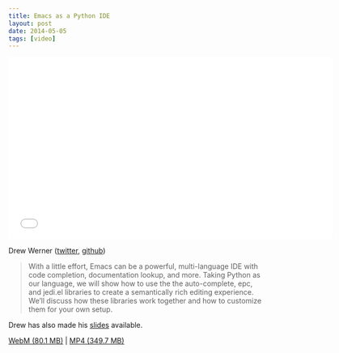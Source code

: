 ```yaml
---
title: Emacs as a Python IDE
layout: post
date: 2014-05-05
tags: [video]
---
```


<iframe width="640" height="360" src="//www.youtube.com/embed/6BlTGPsjGJk" frameborder="0" allowfullscreen></iframe>

Drew Werner ([twitter], [github])

> With a little effort, Emacs can be a powerful, multi-language IDE
> with code completion, documentation lookup, and more. Taking Python
> as our language, we will show how to use the the auto-complete, epc,
> and jedi.el libraries to create a semantically rich editing
> experience. We’ll discuss how these libraries work together and how
> to customize them for your own setup.

Drew has also made his [slides] available.

[WebM (80.1 MB)](https://s3-us-west-2.amazonaws.com/emacsnyc/videos/emacs-as-a-python-ide.webm) |
[MP4 (349.7 MB)](https://s3-us-west-2.amazonaws.com/emacsnyc/videos/emacs-as-a-python-ide.mp4)

[twitter]: https://twitter.com/wernerdrew
[github]: https://github.com/wernerandrew
[slides]: /assets/documents/using-emacs-as-a-python-ide.pdf
